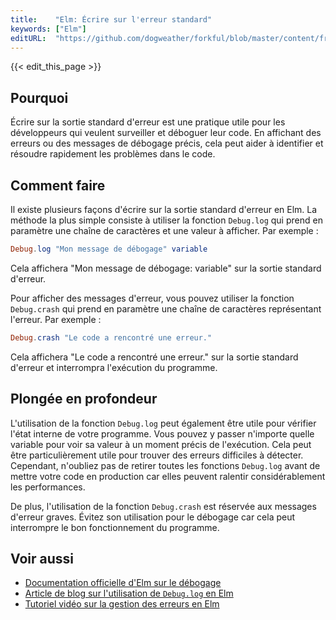 ```yaml
---
title:    "Elm: Écrire sur l'erreur standard"
keywords: ["Elm"]
editURL:  "https://github.com/dogweather/forkful/blob/master/content/fr/elm/writing-to-standard-error.md"
---
```


{{< edit_this_page >}}

## Pourquoi

Écrire sur la sortie standard d'erreur est une pratique utile pour les développeurs qui veulent surveiller et déboguer leur code. En affichant des erreurs ou des messages de débogage précis, cela peut aider à identifier et résoudre rapidement les problèmes dans le code.

## Comment faire

Il existe plusieurs façons d'écrire sur la sortie standard d'erreur en Elm. La méthode la plus simple consiste à utiliser la fonction `Debug.log` qui prend en paramètre une chaîne de caractères et une valeur à afficher. Par exemple :

```elm
Debug.log "Mon message de débogage" variable
```

Cela affichera "Mon message de débogage: variable" sur la sortie standard d'erreur.

Pour afficher des messages d'erreur, vous pouvez utiliser la fonction `Debug.crash` qui prend en paramètre une chaîne de caractères représentant l'erreur. Par exemple :

```elm
Debug.crash "Le code a rencontré une erreur."
```

Cela affichera "Le code a rencontré une erreur." sur la sortie standard d'erreur et interrompra l'exécution du programme.

## Plongée en profondeur

L'utilisation de la fonction `Debug.log` peut également être utile pour vérifier l'état interne de votre programme. Vous pouvez y passer n'importe quelle variable pour voir sa valeur à un moment précis de l'exécution. Cela peut être particulièrement utile pour trouver des erreurs difficiles à détecter. Cependant, n'oubliez pas de retirer toutes les fonctions `Debug.log` avant de mettre votre code en production car elles peuvent ralentir considérablement les performances.

De plus, l'utilisation de la fonction `Debug.crash` est réservée aux messages d'erreur graves. Évitez son utilisation pour le débogage car cela peut interrompre le bon fonctionnement du programme.

## Voir aussi

- [Documentation officielle d'Elm sur le débogage](https://guide.elm-lang.org/debugging/)
- [Article de blog sur l'utilisation de `Debug.log` en Elm](https://thoughtbot.com/blog/using-debug-log-in-elm)
- [Tutoriel vidéo sur la gestion des erreurs en Elm](https://www.youtube.com/watch?v=zH9ZdUko6wI)